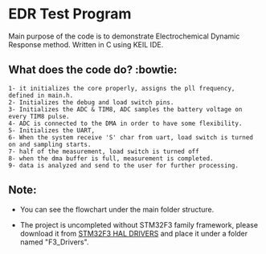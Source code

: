 

# EDR Test Program 

Main purpose of the code is to demonstrate Electrochemical Dynamic Response method. Written in C using KEIL IDE.

## What does the code do? :bowtie:

	1- it initializes the core properly, assigns the pll frequency, defined in main.h.
	2- Initializes the debug and load switch pins. 
	3- Initializes the ADC & TIM8, ADC samples the battery voltage on every TIM8 pulse.
	4- ADC is connected to the DMA in order to have some flexibility.
	5- Initializes the UART,
	6- When the system receive 'S' char from uart, load switch is turned on and sampling starts.
	7- half of the measurement, load switch is turned off
	8- when the dma buffer is full, measurement is completed.
	9- data is analyzed and send to the user for further processing.

## Note:

 - You can see the flowchart under the main folder structure.

 - The project is uncompleted without STM32F3 family framework, please download it from [STM32F3 HAL DRIVERS](https://www.st.com/en/embedded-software/stm32cubef3.html) and place it under a folder named "F3_Drivers".
